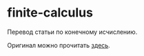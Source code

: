 # finite-calculus
Перевод статьи по конечному исчислению.

Оригинал можно прочитать [здесь](https://www.cs.purdue.edu/homes/dgleich/publications/Gleich%202005%20-%20finite%20calculus.pdf).
